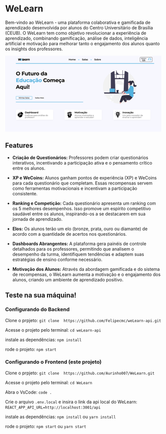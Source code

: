 # WeLearn

Bem-vindo ao WeLearn - uma plataforma colaborativa e gamificada de aprendizado desenvolvida por alunos do Centro Universitário de Brasília (CEUB). O WeLearn tem como objetivo revolucionar a experiência de aprendizado, combinando gamificação, análise de dados, inteligência artificial e motivação para melhorar tanto o engajamento dos alunos quanto os insights dos professores.

![Alt text](/public/ReadMe.png)

## Features

- **Criação de Questionários:** Professores podem criar questionários interativos, incentivando a participação ativa e o pensamento crítico entre os alunos.

- **XP e WeCoins:** Alunos ganham pontos de experiência (XP) e WeCoins para cada questionário que completam. Essas recompensas servem como ferramentas motivacionais e incentivam a participação consistente.

- **Ranking e Competição:** Cada questionário apresenta um ranking com os 5 melhores desempenhos. Isso promove um espírito competitivo saudável entre os alunos, inspirando-os a se destacarem em sua jornada de aprendizado.

- **Elos:** Os alunos terão um elo (bronze, prata, ouro ou diamante) de acordo com a quantidade de acertos nos questionários.

- **Dashboards Abrangentes:** A plataforma gera painéis de controle detalhados para os professores, permitindo que analisem o desempenho da turma, identifiquem tendências e adaptem suas estratégias de ensino conforme necessário.

- **Motivação dos Alunos:** Através da abordagem gamificada e do sistema de recompensas, o WeLearn aumenta a motivação e o engajamento dos alunos, criando um ambiente de aprendizado positivo.


## Teste na sua máquina!

### Configurando do Backend
Clone o prpjeto: `git clone  https://github.com/Felipecmc/weLearn-api.git`

Acesse o projeto pelo terminal: `cd weLearn-api`

instale as dependências: `npm install`

rode o projeto: `npm start`


### Configurando o Frontend (este projeto)
Clone o prpjeto: `git clone  https://github.com/Aurinho007/WeLearn.git`

Acesse o projeto pelo terminal: `cd WeLearn`

Abra o VsCode: `code .`

Crie o arquivo `.env.local` e insira o link da api local do WeLearn: `REACT_APP_API_URL=http://localhost:3001/api`

instale as dependências: `npm install` ou `yarn install`

rode o projeto: `npm start` ou `yarn start`
